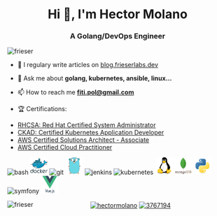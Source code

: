 <h1 align="center">Hi 👋, I'm Hector Molano</h1>
<h3 align="center">A Golang/DevOps Engineer</h3>

<p align="left"> <img src="https://komarev.com/ghpvc/?username=frieser" alt="frieser" /> </p>

- 📝 I regulary write articles on [blog.frieserlabs.dev](https://blog.frieserlabs.dev)

- 💬 Ask me about **golang, kubernetes, ansible, linux...**

- 📫 How to reach me **fiti.pol@gmail.com**

- :trophy: Certifications:
* [RHCSA: Red Hat Certified System Administrator](https://rhtapps.redhat.com/certifications/badge/verify/EDTJDQUMAHKBUFIL5WCCYGHE34AEQU3CUPSQX2KSDXT6RW46LQ3T7ULZ55KZZ56SKO7EQ3ETTLYZQ4U5NQYTCNA62RUWOCM34WWBUYQ=)
* [CKAD: Certified Kubernetes Application Developer](https://ti-user-certificates.s3.amazonaws.com/e0df7fbf-a057-42af-8a1f-590912be5460/7e5a375a-a160-5fb9-a172-fadd184c1adb-hector-molano-macias-certified-kubernetes-application-developer-ckad-certificate.pdf)
* [AWS Certified Solutions Architect - Associate](https://www.certmetrics.com/amazon/public/badge.aspx?i=1&t=c&d=2019-12-12&ci=AWS01141440)
* [AWS Certified Cloud Practitioner](https://www.certmetrics.com/amazon/public/badge.aspx?i=9&t=c&d=2020-02-17&ci=AWS01141440)

<p align="left"><img src="https://www.vectorlogo.zone/logos/gnu_bash/gnu_bash-icon.svg" alt="bash" width="40" height="40"/> <img src="https://raw.githubusercontent.com/devicons/devicon/master/icons/docker/docker-original-wordmark.svg" alt="docker" width="40" height="40"/> <img src="https://www.vectorlogo.zone/logos/git-scm/git-scm-icon.svg" alt="git" width="40" height="40"/> <img src="https://raw.githubusercontent.com/devicons/devicon/master/icons/go/go-original.svg" alt="go" width="40" height="40"/> <img src="https://www.vectorlogo.zone/logos/jenkins/jenkins-icon.svg" alt="jenkins" width="40" height="40"/> <img src="https://www.vectorlogo.zone/logos/kubernetes/kubernetes-icon.svg" alt="kubernetes" width="40" height="40"/> <img src="https://raw.githubusercontent.com/devicons/devicon/master/icons/linux/linux-original.svg" alt="linux" width="40" height="40"/> <img src="https://raw.githubusercontent.com/devicons/devicon/master/icons/mongodb/mongodb-original-wordmark.svg" alt="mongodb" width="40" height="40"/> <img src="https://raw.githubusercontent.com/devicons/devicon/master/icons/python/python-original.svg" alt="python" width="40" height="40"/> <img src="https://symfony.com/logos/symfony_black_03.svg" alt="symfony" width="40" height="40"/> <img src="https://raw.githubusercontent.com/devicons/devicon/master/icons/vuejs/vuejs-original-wordmark.svg" alt="vuejs" width="40" height="40"/></p><p><img align="left" src="https://github-readme-stats.vercel.app/api/top-langs/?username=frieser&layout=compact&hide=html" alt="frieser" /></p>

<p align="center">
<a href="https://linkedin.com/in/hectormolano" target="blank"><img align="center" src="https://cdn.jsdelivr.net/npm/simple-icons@3.0.1/icons/linkedin.svg" alt="hectormolano" height="30" width="30" /></a>
<a href="https://stackoverflow.com/users/3767194" target="blank"><img align="center" src="https://cdn.jsdelivr.net/npm/simple-icons@3.0.1/icons/stackoverflow.svg" alt="3767194" height="30" width="30" /></a>
</p>
